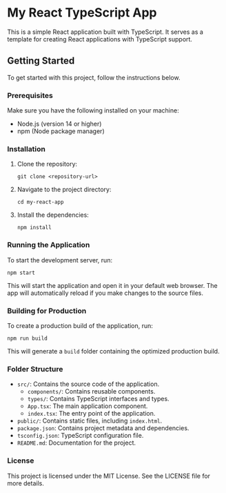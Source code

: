 # My React TypeScript App

This is a simple React application built with TypeScript. It serves as a template for creating React applications with TypeScript support.

## Getting Started

To get started with this project, follow the instructions below.

### Prerequisites

Make sure you have the following installed on your machine:

- Node.js (version 14 or higher)
- npm (Node package manager)

### Installation

1. Clone the repository:

   ```
   git clone <repository-url>
   ```

2. Navigate to the project directory:

   ```
   cd my-react-app
   ```

3. Install the dependencies:

   ```
   npm install
   ```

### Running the Application

To start the development server, run:

```
npm start
```

This will start the application and open it in your default web browser. The app will automatically reload if you make changes to the source files.

### Building for Production

To create a production build of the application, run:

```
npm run build
```

This will generate a `build` folder containing the optimized production build.

### Folder Structure

- `src/`: Contains the source code of the application.
  - `components/`: Contains reusable components.
  - `types/`: Contains TypeScript interfaces and types.
  - `App.tsx`: The main application component.
  - `index.tsx`: The entry point of the application.
- `public/`: Contains static files, including `index.html`.
- `package.json`: Contains project metadata and dependencies.
- `tsconfig.json`: TypeScript configuration file.
- `README.md`: Documentation for the project.

### License

This project is licensed under the MIT License. See the LICENSE file for more details.